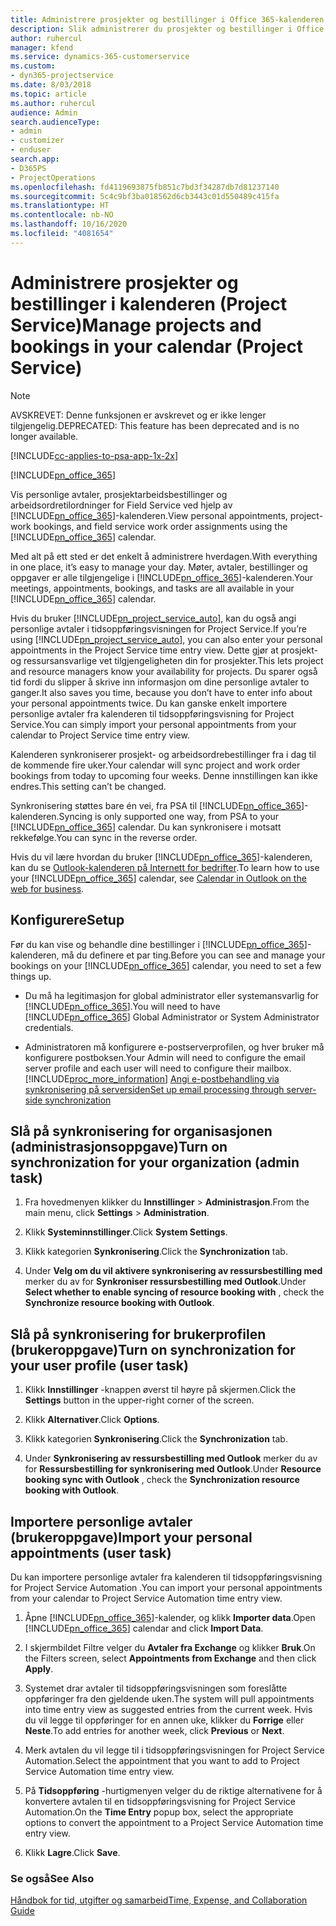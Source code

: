 ```yaml
---
title: Administrere prosjekter og bestillinger i Office 365-kalenderen
description: Slik administrerer du prosjekter og bestillinger i Office 365-kalenderen
author: ruhercul
manager: kfend
ms.service: dynamics-365-customerservice
ms.custom:
- dyn365-projectservice
ms.date: 8/03/2018
ms.topic: article
ms.author: ruhercul
audience: Admin
search.audienceType:
- admin
- customizer
- enduser
search.app:
- D365PS
- ProjectOperations
ms.openlocfilehash: fd4119693875fb851c7bd3f34287db7d81237140
ms.sourcegitcommit: 5c4c9bf3ba018562d6cb3443c01d550489c415fa
ms.translationtype: HT
ms.contentlocale: nb-NO
ms.lasthandoff: 10/16/2020
ms.locfileid: "4081654"
---
```

# <a name="manage-projects-and-bookings-in-your-calendar-project-service"></a><span data-ttu-id="78bfd-103">Administrere prosjekter og bestillinger i kalenderen (Project Service)</span><span class="sxs-lookup"><span data-stu-id="78bfd-103">Manage projects and bookings in your calendar (Project Service)</span></span>

> [!Note]
> <span data-ttu-id="78bfd-104">AVSKREVET: Denne funksjonen er avskrevet og er ikke lenger tilgjengelig.</span><span class="sxs-lookup"><span data-stu-id="78bfd-104">DEPRECATED: This feature has been deprecated and is no longer available.</span></span>

[!INCLUDE[cc-applies-to-psa-app-1x-2x](../includes/cc-applies-to-psa-app-1x-2x.md)]

[!INCLUDE[pn_office_365](../includes/pn-office-365.md)] 

<span data-ttu-id="78bfd-105">Vis personlige avtaler, prosjektarbeidsbestillinger og arbeidsordretilordninger for Field Service ved hjelp av [!INCLUDE[pn_office_365](../includes/pn-office-365.md)]-kalenderen.</span><span class="sxs-lookup"><span data-stu-id="78bfd-105">View personal appointments, project-work bookings, and field service work order assignments using the [!INCLUDE[pn_office_365](../includes/pn-office-365.md)] calendar.</span></span>  
  
 <span data-ttu-id="78bfd-106">Med alt på ett sted er det enkelt å administrere hverdagen.</span><span class="sxs-lookup"><span data-stu-id="78bfd-106">With everything in one place, it’s easy to manage your day.</span></span> <span data-ttu-id="78bfd-107">Møter, avtaler, bestillinger og oppgaver er alle tilgjengelige i [!INCLUDE[pn_office_365](../includes/pn-office-365.md)]-kalenderen.</span><span class="sxs-lookup"><span data-stu-id="78bfd-107">Your meetings, appointments, bookings, and tasks are all available in your [!INCLUDE[pn_office_365](../includes/pn-office-365.md)] calendar.</span></span>  
  
 <span data-ttu-id="78bfd-108">Hvis du bruker [!INCLUDE[pn_project_service_auto](../includes/pn-project-service-auto.md)], kan du også angi personlige avtaler i tidsoppføringsvisningen for Project Service.</span><span class="sxs-lookup"><span data-stu-id="78bfd-108">If you’re using [!INCLUDE[pn_project_service_auto](../includes/pn-project-service-auto.md)], you can also enter your personal appointments in the Project Service time entry view.</span></span> <span data-ttu-id="78bfd-109">Dette gjør at prosjekt- og ressursansvarlige vet tilgjengeligheten din for prosjekter.</span><span class="sxs-lookup"><span data-stu-id="78bfd-109">This lets project and resource managers know your availability for projects.</span></span> <span data-ttu-id="78bfd-110">Du sparer også tid fordi du slipper å skrive inn informasjon om dine personlige avtaler to ganger.</span><span class="sxs-lookup"><span data-stu-id="78bfd-110">It also saves you time, because you don’t have to enter info about your personal appointments twice.</span></span> <span data-ttu-id="78bfd-111">Du kan ganske enkelt importere personlige avtaler fra kalenderen til tidsoppføringsvisning for Project Service.</span><span class="sxs-lookup"><span data-stu-id="78bfd-111">You can simply import your personal appointments from your calendar to Project Service time entry view.</span></span>  
  
 <span data-ttu-id="78bfd-112">Kalenderen synkroniserer prosjekt- og arbeidsordrebestillinger fra i dag til de kommende fire uker.</span><span class="sxs-lookup"><span data-stu-id="78bfd-112">Your calendar will sync project and work order bookings from today to upcoming four weeks.</span></span> <span data-ttu-id="78bfd-113">Denne innstillingen kan ikke endres.</span><span class="sxs-lookup"><span data-stu-id="78bfd-113">This setting can’t be changed.</span></span>  
  
 <span data-ttu-id="78bfd-114">Synkronisering støttes bare én vei, fra PSA til [!INCLUDE[pn_office_365](../includes/pn-office-365.md)]-kalenderen.</span><span class="sxs-lookup"><span data-stu-id="78bfd-114">Syncing is only supported one way, from PSA to your [!INCLUDE[pn_office_365](../includes/pn-office-365.md)] calendar.</span></span> <span data-ttu-id="78bfd-115">Du kan synkronisere i motsatt rekkefølge.</span><span class="sxs-lookup"><span data-stu-id="78bfd-115">You can sync in the reverse order.</span></span> 
  
 <span data-ttu-id="78bfd-116">Hvis du vil lære hvordan du bruker [!INCLUDE[pn_office_365](../includes/pn-office-365.md)]-kalenderen, kan du se [Outlook-kalenderen på Internett for bedrifter](https://support.office.com/article/Calendar-in-Outlook-on-the-web-for-business-5219c457-d1fe-4c2f-9032-1a816b88e936).</span><span class="sxs-lookup"><span data-stu-id="78bfd-116">To learn how to use your [!INCLUDE[pn_office_365](../includes/pn-office-365.md)] calendar, see [Calendar in Outlook on the web for business](https://support.office.com/article/Calendar-in-Outlook-on-the-web-for-business-5219c457-d1fe-4c2f-9032-1a816b88e936).</span></span>  
  
## <a name="setup"></a><span data-ttu-id="78bfd-117">Konfigurere</span><span class="sxs-lookup"><span data-stu-id="78bfd-117">Setup</span></span>  
 <span data-ttu-id="78bfd-118">Før du kan vise og behandle dine bestillinger i [!INCLUDE[pn_office_365](../includes/pn-office-365.md)]-kalenderen, må du definere et par ting.</span><span class="sxs-lookup"><span data-stu-id="78bfd-118">Before you can see and manage your bookings on your [!INCLUDE[pn_office_365](../includes/pn-office-365.md)] calendar, you need to set a few things up.</span></span>  
  
- <span data-ttu-id="78bfd-119">Du må ha legitimasjon for global administrator eller systemansvarlig for [!INCLUDE[pn_office_365](../includes/pn-office-365.md)].</span><span class="sxs-lookup"><span data-stu-id="78bfd-119">You will need to have [!INCLUDE[pn_office_365](../includes/pn-office-365.md)] Global Administrator or System Administrator credentials.</span></span>  
  
- <span data-ttu-id="78bfd-120">Administratoren må konfigurere e-postserverprofilen, og hver bruker må konfigurere postboksen.</span><span class="sxs-lookup"><span data-stu-id="78bfd-120">Your Admin will need to configure the email server profile and each user will need to configure their mailbox.</span></span> [!INCLUDE[proc_more_information](../includes/proc-more-information.md)] <span data-ttu-id="78bfd-121">[Angi e-postbehandling via synkronisering på serversiden](https://docs.microsoft.com/dynamics365/customerengagement/on-premises/admin/set-up-server-side-synchronization-of-email-appointments-contacts-and-tasks)</span><span class="sxs-lookup"><span data-stu-id="78bfd-121">[Set up email processing through server-side synchronization](https://docs.microsoft.com/dynamics365/customerengagement/on-premises/admin/set-up-server-side-synchronization-of-email-appointments-contacts-and-tasks)</span></span>  
  
## <a name="turn-on-synchronization-for-your-organization-admin-task"></a><span data-ttu-id="78bfd-122">Slå på synkronisering for organisasjonen (administrasjonsoppgave)</span><span class="sxs-lookup"><span data-stu-id="78bfd-122">Turn on synchronization for your organization (admin task)</span></span>  
  
1.  <span data-ttu-id="78bfd-123">Fra hovedmenyen klikker du **Innstillinger** > **Administrasjon**.</span><span class="sxs-lookup"><span data-stu-id="78bfd-123">From the main menu, click **Settings** > **Administration**.</span></span>  
  
2.  <span data-ttu-id="78bfd-124">Klikk **Systeminnstillinger**.</span><span class="sxs-lookup"><span data-stu-id="78bfd-124">Click **System Settings**.</span></span>  
  
3.  <span data-ttu-id="78bfd-125">Klikk kategorien **Synkronisering**.</span><span class="sxs-lookup"><span data-stu-id="78bfd-125">Click the **Synchronization** tab.</span></span>  
  
4.  <span data-ttu-id="78bfd-126">Under **Velg om du vil aktivere synkronisering av ressursbestilling med** merker du av for **Synkroniser ressursbestilling med Outlook**.</span><span class="sxs-lookup"><span data-stu-id="78bfd-126">Under **Select whether to enable syncing of resource booking with** , check the **Synchronize resource booking with Outlook**.</span></span>  
  
## <a name="turn-on-synchronization-for-your-user-profile-user-task"></a><span data-ttu-id="78bfd-127">Slå på synkronisering for brukerprofilen (brukeroppgave)</span><span class="sxs-lookup"><span data-stu-id="78bfd-127">Turn on synchronization for your user profile (user task)</span></span>  
  
1.  <span data-ttu-id="78bfd-128">Klikk **Innstillinger** -knappen øverst til høyre på skjermen.</span><span class="sxs-lookup"><span data-stu-id="78bfd-128">Click the **Settings** button in the upper-right corner of the screen.</span></span>  
  
2.  <span data-ttu-id="78bfd-129">Klikk **Alternativer**.</span><span class="sxs-lookup"><span data-stu-id="78bfd-129">Click **Options**.</span></span>  
  
3.  <span data-ttu-id="78bfd-130">Klikk kategorien **Synkronisering**.</span><span class="sxs-lookup"><span data-stu-id="78bfd-130">Click the **Synchronization** tab.</span></span>  
  
4.  <span data-ttu-id="78bfd-131">Under **Synkronisering av ressursbestilling med Outlook** merker du av for **Ressursbestilling for synkronisering med Outlook**.</span><span class="sxs-lookup"><span data-stu-id="78bfd-131">Under **Resource booking sync with Outlook** , check the **Synchronization resource booking with Outlook**.</span></span>  
  
## <a name="import-your-personal-appointments-user-task"></a><span data-ttu-id="78bfd-132">Importere personlige avtaler (brukeroppgave)</span><span class="sxs-lookup"><span data-stu-id="78bfd-132">Import your personal appointments (user task)</span></span>  
 <span data-ttu-id="78bfd-133">Du kan importere personlige avtaler fra kalenderen til tidsoppføringsvisning for Project Service Automation .</span><span class="sxs-lookup"><span data-stu-id="78bfd-133">You can import your personal appointments from your calendar to Project Service Automation time entry view.</span></span>  
  
1. <span data-ttu-id="78bfd-134">Åpne [!INCLUDE[pn_office_365](../includes/pn-office-365.md)]-kalender, og klikk **Importer data**.</span><span class="sxs-lookup"><span data-stu-id="78bfd-134">Open [!INCLUDE[pn_office_365](../includes/pn-office-365.md)] calendar and click **Import Data**.</span></span>  
  
2. <span data-ttu-id="78bfd-135">I skjermbildet Filtre velger du **Avtaler fra Exchange** og klikker **Bruk**.</span><span class="sxs-lookup"><span data-stu-id="78bfd-135">On the Filters screen, select **Appointments from Exchange** and then click **Apply**.</span></span>  
  
3. <span data-ttu-id="78bfd-136">Systemet drar avtaler til tidsoppføringsvisningen som foreslåtte oppføringer fra den gjeldende uken.</span><span class="sxs-lookup"><span data-stu-id="78bfd-136">The system will pull appointments into time entry view as suggested entries from the current week.</span></span> <span data-ttu-id="78bfd-137">Hvis du vil legge til oppføringer for en annen uke, klikker du **Forrige** eller **Neste**.</span><span class="sxs-lookup"><span data-stu-id="78bfd-137">To add entries for another week, click **Previous** or **Next**.</span></span>  
  
4. <span data-ttu-id="78bfd-138">Merk avtalen du vil legge til i tidsoppføringsvisningen for Project Service Automation.</span><span class="sxs-lookup"><span data-stu-id="78bfd-138">Select the appointment that you want to add to Project Service Automation time entry view.</span></span>  
  
5. <span data-ttu-id="78bfd-139">På **Tidsoppføring** -hurtigmenyen velger du de riktige alternativene for å konvertere avtalen til en tidsoppføringsvisning for Project Service Automation.</span><span class="sxs-lookup"><span data-stu-id="78bfd-139">On the **Time Entry** popup box, select the appropriate options to convert the appointment to a Project Service Automation time entry view.</span></span>  
  
6. <span data-ttu-id="78bfd-140">Klikk **Lagre**.</span><span class="sxs-lookup"><span data-stu-id="78bfd-140">Click **Save**.</span></span>  
  
### <a name="see-also"></a><span data-ttu-id="78bfd-141">Se også</span><span class="sxs-lookup"><span data-stu-id="78bfd-141">See Also</span></span>  
 [<span data-ttu-id="78bfd-142">Håndbok for tid, utgifter og samarbeid</span><span class="sxs-lookup"><span data-stu-id="78bfd-142">Time, Expense, and Collaboration Guide</span></span>](../psa/time-expense-collaboration-guide.md)
